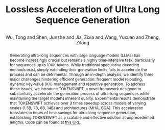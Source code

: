 ---
layout: pub
type: article
key: tokenswift
title: >
    Lossless Acceleration of Ultra Long Sequence Generation
author: Wu, Tong and Shen, Junzhe and Jia, Zixia and Wang, Yuxuan and Zheng, Zilong
abbr: ICML'25
correspondence: Zheng, Zilong
journal: ICML
arxiv: "2502.18890"
year: 2025
selected: true
code: https://github.com/bigai-nlco/TokenSwift
abstract: >
    Generating ultra-long sequences with large language models (LLMs) has become increasingly crucial but remains a highly time-intensive task, particularly for sequences up to 100K tokens. While traditional speculative decoding methods exist, simply extending their generation limits fails to accelerate the process and can be detrimental. Through an in-depth analysis, we identify three major challenges hindering efficient generation: frequent model reloading, dynamic key-value (KV) management and repetitive generation. To address these issues, we introduce TOKENSWIFT, a novel framework designed to substantially accelerate the generation process of ultra-long sequences while maintaining the target model's inherent quality. Experimental results demonstrate that TOKENSWIFT achieves over 3 times speedup across models of varying scales (1.5B, 7B, 8B, 14B) and architectures (MHA, GQA). This acceleration translates to hours of time savings for ultra-long sequence generation, establishing TOKENSWIFT as a scalable and effective solution at unprecedented lengths. Code can be found at <a href="https://github.com/bigai-nlco/TokenSwift">this URL</a>.
bibtex: >
    @article{wu2025tokenswift,
        title={Lossless Acceleration of Ultra Long Sequence Generation},
        author={Wu, Tong and Shen, Junzhe and Jia, Zixia and Wang, Yuxuan and Zheng, Zilong},
        journal = {Forty-Second International Conference on Machine Learning},
        year={2025}
    }
medias:
    - name: X
      url:  https://x.com/ZilongZheng/status/1896843753446609382
---